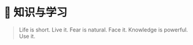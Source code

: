 # 🧠 知识与学习

> Life is short. 
> Live it. 
> Fear is natural. 
> Face it. 
> Knowledge is powerful. 
> Use it.

















